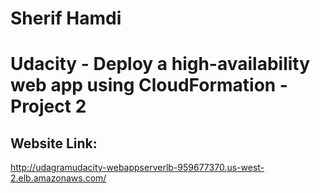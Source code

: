 # Sherif Hamdi 
# Udacity - Deploy a high-availability web app using CloudFormation - Project 2  

## Website Link:

http://udagramudacity-webappserverlb-959677370.us-west-2.elb.amazonaws.com/
